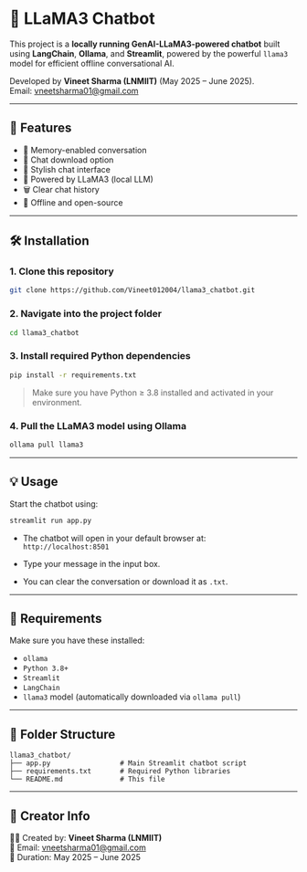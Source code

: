 # 💬 LLaMA3 Chatbot 

This project is a **locally running GenAI-LLaMA3-powered chatbot** built using **LangChain**, **Ollama**, and **Streamlit**, powered by the powerful `llama3` model for efficient offline conversational AI.

Developed by **Vineet Sharma (LNMIIT)** (May 2025 – June 2025).  
Email: vneetsharma01@gmail.com

---

## 🚀 Features

- 🔁 Memory-enabled conversation
- 💾 Chat download option
- 🎨 Stylish chat interface
- 🧠 Powered by LLaMA3 (local LLM)
- 🗑️ Clear chat history
- 📍 Offline and open-source

---

## 🛠️ Installation

### 1. Clone this repository

```bash
git clone https://github.com/Vineet012004/llama3_chatbot.git
```

### 2. Navigate into the project folder

```bash
cd llama3_chatbot
```

### 3. Install required Python dependencies

```bash
pip install -r requirements.txt
```

> Make sure you have Python ≥ 3.8 installed and activated in your environment.

### 4. Pull the LLaMA3 model using Ollama

```bash
ollama pull llama3
```

---

## 💡 Usage

Start the chatbot using:

```bash
streamlit run app.py
```

- The chatbot will open in your default browser at:  
  `http://localhost:8501`

- Type your message in the input box.

- You can clear the conversation or download it as `.txt`.

---

## 🧠 Requirements

Make sure you have these installed:

- `ollama`
- `Python 3.8+`
- `Streamlit`
- `LangChain`
- `llama3` model (automatically downloaded via `ollama pull`)

---

## 📂 Folder Structure

```
llama3_chatbot/
├── app.py                 # Main Streamlit chatbot script
├── requirements.txt       # Required Python libraries
└── README.md              # This file
```

---

## 📢 Creator Info

👨‍💻 Created by: **Vineet Sharma (LNMIIT)**  
📧 Email: vneetsharma01@gmail.com  
📅 Duration: May 2025 – June 2025
